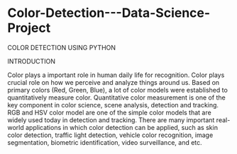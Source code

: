 # Color-Detection---Data-Science-Project
COLOR DETECTION USING PYTHON

INTRODUCTION

Color plays a important role in human daily life for recognition. Color plays
crucial role on how we perceive and analyze things around us. Based on
primary colors (Red, Green, Blue), a lot of color models were established to
quantitatively measure color. Quantitative color measurement is one of the key
component in color science, scene analysis, detection and tracking. RGB and
HSV color model are one of the simple color models that are widely used today
in detection and tracking. There are many important real-world applications in
which color detection can be applied, such as skin color detection, traffic light
detection, vehicle color recognition, image segmentation, biometric
identification, video surveillance, and etc.
